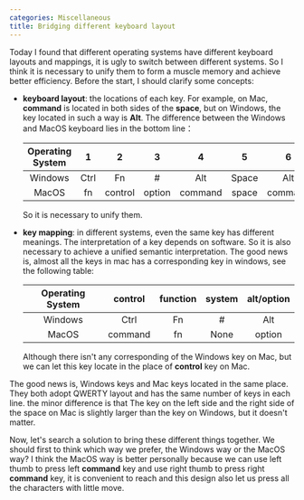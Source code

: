 ```yaml
---
categories: Miscellaneous
title: Bridging different keyboard layout
---
```


Today I found that different operating systems have different keyboard layouts and mappings, it is ugly to switch between different systems. So I think it is necessary to unify them to form a muscle memory and achieve better efficiency. Before the start, I should clarify some concepts:

- **keyboard layout**: the locations of each key. For example, on Mac, **command** is located in both sides of the **space**, but on Windows, the key located in such a way is **Alt**. The difference between the Windows and MacOS keyboard lies in the bottom line：

  | Operating System |  1   |    2    |   3    |    4    |   5   |    6    |   7    |
  | :--------------: | :--: | :-----: | :----: | :-----: | :---: | :-----: | :----: |
  |     Windows      | Ctrl |   Fn    |   #    |   Alt   | Space |   Alt   |  Ctrl  |
  |      MacOS       |  fn  | control | option | command | space | command | option |

  So it is necessary to unify them.

- **key mapping**: in different systems, even the same key has different meanings. The interpretation of a key depends on software. So it is also necessary to achieve a unified semantic interpretation. The good news is, almost all the keys in mac has a corresponding key in windows, see the following table:

  | Operating System | control | function | system | alt/option |
  | :--------------: | :-----: | :------: | :----: | :--------: |
  |     Windows      |  Ctrl   |    Fn    |   #    |    Alt     |
  |      MacOS       | command |    fn    |  None  |   option   |

  Although there isn't any corresponding of the Windows key on Mac, but we can let this key locate in the place of **control** key on Mac.

The good news is, Windows keys and Mac keys located in the same place. They both adopt QWERTY layout and has the same number of keys in each line. the minor difference is that The key on the left side and the right side of the space on Mac is slightly larger than the key on Windows, but it doesn't matter.

Now, let's search a solution to bring these different things together. We should first to think which way we prefer, the Windows way or the MacOS way? I think the MacOS way is better personally because we can use left thumb to press left **command** key and use right thumb to press right **command** key, it is convenient to reach and this design also let us press all the characters with little move.
